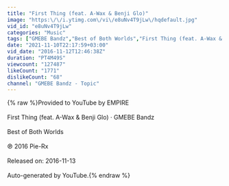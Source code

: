 ```yaml
---
title: "First Thing (feat. A-Wax & Benji Glo)"
image: "https:\/\/i.ytimg.com\/vi\/e8uNv4T9jLw\/hqdefault.jpg"
vid_id: "e8uNv4T9jLw"
categories: "Music"
tags: ["GMEBE Bandz","Best of Both Worlds","First Thing (feat. A-Wax & Benji Glo)"]
date: "2021-11-10T22:17:59+03:00"
vid_date: "2016-11-12T12:46:38Z"
duration: "PT4M49S"
viewcount: "127487"
likeCount: "1771"
dislikeCount: "68"
channel: "GMEBE Bandz - Topic"
---
```

{% raw %}Provided to YouTube by EMPIRE<br /><br />First Thing (feat. A-Wax &amp; Benji Glo) · GMEBE Bandz<br /><br />Best of Both Worlds<br /><br />℗ 2016 Pie-Rx<br /><br />Released on: 2016-11-13<br /><br />Auto-generated by YouTube.{% endraw %}
